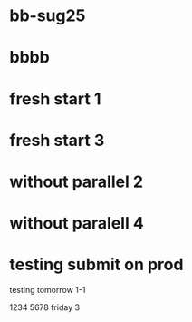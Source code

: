 # bb-sug25

# bbbb

# fresh start 1

# fresh start 3

# without parallel 2

# without paralell 4

# testing submit on prod

testing tomorrow
1-1

1234
5678
friday 3